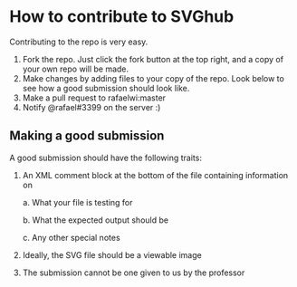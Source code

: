 # How to contribute to SVGhub

Contributing to the repo is very easy. 

1. Fork the repo. Just click the fork button at the top right, and a copy of your own repo will be made.
2. Make changes by adding files to your copy of the repo. Look below to see how a good submission should look like.
3. Make a pull request to rafaelwi:master
4. Notify @rafael#3399 on the server :)


## Making a good submission
A good submission should have the following traits:
1. An XML comment block at the bottom of the file containing information on
    
      a. What your file is testing for

      b. What the expected output should be

      c. Any other special notes
  
  
2. Ideally, the SVG file should be a viewable image
3. The submission cannot be one given to us by the professor
